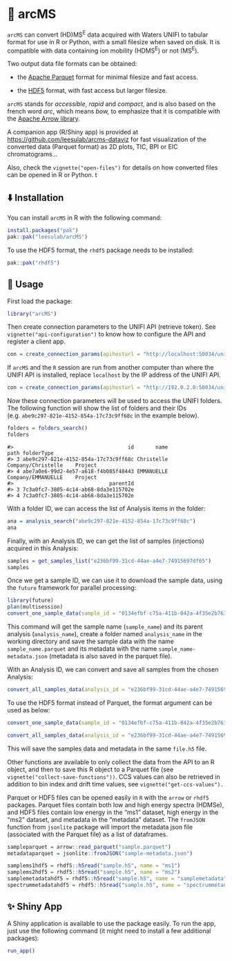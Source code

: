 
# 🏹 arcMS

<!-- badges: start -->
<!-- badges: end -->

`arcMS` can convert (HD)MS<sup>E</sup> data acquired with Waters UNIFI
to tabular format for use in R or Python, with a small filesize when
saved on disk. It is compatible with data containing ion mobility
(HDMS<sup>E</sup>) or not (MS<sup>E</sup>).

Two output data file formats can be obtained:

- the [Apache Parquet](https://parquet.apache.org/) format for minimal
  filesize and fast access.

- the [HDF5](https://www.hdfgroup.org/solutions/hdf5/) format, with fast
  access but larger filesize.

`arcMS` stands for *accessible*, *rapid* and *compact*, and is also
based on the french word *arc*, which means *bow,* to emphasize that it
is compatible with the [Apache Arrow
library](https://arrow.apache.org/).

A companion app (R/Shiny app) is provided at
<https://github.com/leesulab/arcms-dataviz> for fast visualization of
the converted data (Parquet format) as 2D plots, TIC, BPI or EIC
chromatograms…

Also, check the `vignette("open-files")` for details on how converted
files can be opened in R or Python. t

## :arrow_down: Installation

You can install `arcMS` in R with the following command:

``` r
install.packages("pak")
pak::pak("leesulab/arcMS")
```

To use the HDF5 format, the `rhdf5` package needs to be installed:

``` r
pak::pak("rhdf5")
```

## 🚀 Usage

First load the package:

``` r
library("arcMS")
```

Then create connection parameters to the UNIFI API (retrieve token). See
`vignette("api-configuration")` to know how to configure the API and
register a client app.

``` r
con = create_connection_params(apihosturl = "http://localhost:50034/unifi/v1", identityurl = "http://localhost:50333/identity/connect/token")
```

If `arcMS` and the `R` session are run from another computer than where
the UNIFI API is installed, replace `localhost` by the IP address of the
UNIFI API.

``` r
con = create_connection_params(apihosturl = "http://192.0.2.0:50034/unifi/v1", identityurl = "http://192.0.2.0:50333/identity/connect/token")
```

Now these connection parameters will be used to access the UNIFI
folders. The following function will show the list of folders and their
IDs (e.g. `abe9c297-821e-4152-854a-17c73c9ff68c` in the example below).

``` r
folders = folders_search()
folders
```

    #>                                     id       name               path folderType
    #> 3 abe9c297-821e-4152-854a-17c73c9ff68c Christelle Company/Christelle    Project
    #> 4 abe7a0e6-99d2-4e57-a618-f4b085f48443 EMMANUELLE Company/EMMANUELLE    Project
    #>                               parentId
    #> 3 7c3a0fc7-3805-4c14-ab68-8da3e115702e
    #> 4 7c3a0fc7-3805-4c14-ab68-8da3e115702e

With a folder ID, we can access the list of Analysis items in the
folder:

``` r
ana = analysis_search("abe9c297-821e-4152-854a-17c73c9ff68c")
ana
```

Finally, with an Analysis ID, we can get the list of samples
(injections) acquired in this Analysis:

``` r
samples = get_samples_list("e236bf99-31cd-44ae-a4e7-74915697df65")
samples
```

Once we get a sample ID, we can use it to download the sample data,
using the `future` framework for parallel processing:

``` r
library(future)
plan(multisession)
convert_one_sample_data(sample_id = "0134efbf-c75a-411b-842a-4f35e2b76347")
```

This command will get the sample name (`sample_name`) and its parent
analysis (`analysis_name`), create a folder named `analysis_name` in the
working directory and save the sample data with the name
`sample_name.parquet` and its metadata with the name
`sample_name-metadata.json` (metadata is also saved in the parquet
file).

With an Analysis ID, we can convert and save all samples from the chosen
Analysis:

``` r
convert_all_samples_data(analysis_id = "e236bf99-31cd-44ae-a4e7-74915697df65")
```

To use the HDF5 format instead of Parquet, the format argument can be
used as below:

``` r
convert_one_sample_data(sample_id = "0134efbf-c75a-411b-842a-4f35e2b76347", format = "hdf5")

convert_all_samples_data(analysis_id = "e236bf99-31cd-44ae-a4e7-74915697df65", format = "hdf5")
```

This will save the samples data and metadata in the same `file.h5` file.

Other functions are available to only collect the data from the API to
an R object, and then to save this R object to a Parquet file (see
`vignette("collect-save-functions"))`. CCS values can also be retrieved
in addition to bin index and drift time values, see
`vignette("get-ccs-values").`

Parquet or HDF5 files can be opened easily in `R` with the `arrow` or
`rhdf5` packages. Parquet files contain both low and high energy spectra
(HDMSe), and HDF5 files contain low energy in the “ms1” dataset, high
energy in the “ms2” dataset, and metadata in the “metadata” dataset. The
`fromJSON` function from `jsonlite` package will import the metadata
json file (associated with the Parquet file) as a list of dataframes.

``` r
sampleparquet = arrow::read_parquet("sample.parquet")
metadataparquet = jsonlite::fromJSON("sample-metadata.json")

samplems1hdf5 = rhdf5::h5read("sample.h5", name = "ms1")
samplems2hdf5 = rhdf5::h5read("sample.h5", name = "ms2")
samplemetadatahdf5 = rhdf5::h5read("sample.h5", name = "samplemetadata")
spectrummetadatahdf5 = rhdf5::h5read("sample.h5", name = "spectrummetadata")
```

## ✨ Shiny App

A Shiny application is available to use the package easily. To run the
app, just use the following command (it might need to install a few
additional packages):

``` r
run_app()
```
